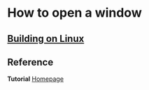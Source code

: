 # How to open a window
## [Building on Linux](https://github.com/HugoNip/OpenGLLearning#building-on-linux)

## Reference
**Tutorial** [Homepage](http://www.opengl-tutorial.org/beginners-tutorials/tutorial-1-opening-a-window/)   